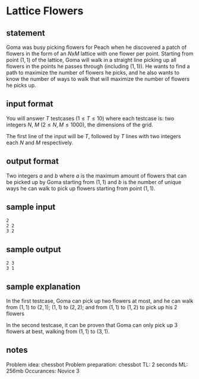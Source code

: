 # Lattice Flowers

## statement
Goma was busy picking flowers for Peach when he discovered a patch of flowers in the form of an $N$x$M$ lattice with one flower per point. Starting from point $(1, 1)$ of the lattice, Goma will walk in a straight line picking up all flowers in the points he passes through (including $(1, 1)$). He wants to find a path to maximize the number of flowers he picks, and he also wants to know the number of ways to walk that will maximize the number of flowers he picks up.

## input format
You will answer $T$ testcases $(1 \leq T \leq 10)$ where each testcase is: two integers $N$, $M$ $(2 \leq N, M \leq 1000)$, the dimensions of the grid.

The first line of the input will be $T$, followed by $T$ lines with two integers each $N$ and $M$ respectively.

## output format
Two integers $a$ and $b$ where $a$ is the maximum amount of flowers that can be picked up by Goma starting from $(1, 1)$ and $b$ is the number of unique ways he can walk to pick up flowers starting from point $(1, 1)$.

## sample input
```
2
2 2
3 2
```

## sample output
```
2 3
3 1
```

## sample explanation

In the first testcase, Goma can pick up two flowers at most, and he can walk from $(1, 1)$ to $(2, 1)$; $(1, 1)$ to $(2, 2)$; and from $(1, 1)$ to $(1, 2)$ to pick up his $2$ flowers

In the second testcase, it can be proven that Goma can only pick up $3$ flowers at best, walking from $(1, 1)$ to $(3, 1)$.

## notes
Problem idea: chessbot
Problem preparation: chessbot
TL: 2 seconds
ML: 256mb
Occurances: Novice 3
